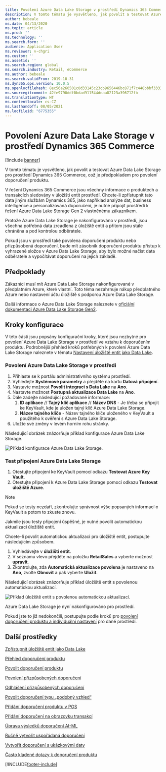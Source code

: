 ```yaml
---
title: Povolení Azure Data Lake Storage v prostředí Dynamics 365 Commerce
description: V tomto tématu je vysvětleno, jak povolit a testovat Azure Data Lake Storage pro prostředí Dynamics 365 Commerce, což je předpokladem pro povolení doporučení produktu.
author: bebeale
ms.date: 04/13/2020
ms.topic: article
ms.prod: ''
ms.technology: ''
ms.search.form: ''
audience: Application User
ms.reviewer: v-chgri
ms.custom: ''
ms.assetid: ''
ms.search.region: global
ms.search.industry: Retail, eCommerce
ms.author: bebeale
ms.search.validFrom: 2019-10-31
ms.dyn365.ops.version: 10.0.5
ms.openlocfilehash: 8ec56a260501c0d33145c23cb9656446bc871f7c448bbbf33330ad591c506e49
ms.sourcegitcommit: 42fe9790ddf0bdad911544deaa82123a396712fb
ms.translationtype: HT
ms.contentlocale: cs-CZ
ms.lasthandoff: 08/05/2021
ms.locfileid: "6775355"
---
```

# <a name="enable-azure-data-lake-storage-in-a-dynamics-365-commerce-environment"></a>Povolení Azure Data Lake Storage v prostředí Dynamics 365 Commerce

[!include [banner](includes/banner.md)]

V tomto tématu je vysvětleno, jak povolit a testovat Azure Data Lake Storage pro prostředí Dynamics 365 Commerce, což je předpokladem pro povolení doporučení produktu.

V řešení Dynamics 365 Commerce jsou všechny informace o produktech a transakcích sledovány v úložišti entit prostředí. Chcete-li zpřístupnit tato data jiným službám Dynamics 365, jako například analýze dat, business intelligence a personalizovaná doporučení, je nutné připojit prostředí k řešení Azure Data Lake Storage Gen 2 vlastněnému zákazníkem.

Protože Azure Data Lake Storage je nakonfigurováno v prostředí, jsou všechna potřebná data zrcadlena z úložiště entit a přitom jsou stále chráněna a pod kontrolou odběratele.

Pokud jsou v prostředí také povolena doporučení produktu nebo přizpůsobená doporučení, bude mít zásobník doporučení produktu přístup k vyhrazené složce v Azure Data Lake Storage, aby bylo možné načíst data odběratele a vypočítávat doporučení na jejich základě.

## <a name="prerequisites"></a>Předpoklady

Zákazníci musí mít Azure Data Lake Storage nakonfigurované v předplatném Azure, které vlastní. Toto téma nezahrnuje nákup předplatného Azure nebo nastavení účtu úložiště s podporou Azure Data Lake Storage.

Další informace o Azure Data Lake Storage naleznete v [oficiální dokumentaci Azure Data Lake Storage Gen2](https://azure.microsoft.com/pricing/details/storage/data-lake).
  
## <a name="configuration-steps"></a>Kroky konfigurace

V této části jsou popsány konfigurační kroky, které jsou nezbytné pro povolení Azure Data Lake Storage v prostředí ve vztahu k doporučením produktu.
Podrobnější přehled kroků potřebných k povolení Azure Data Lake Storage naleznete v tématu [Nastavení úložiště entit jako Data Lake](../fin-ops-core/dev-itpro/data-entities/entity-store-data-lake.md).

### <a name="enable-azure-data-lake-storage-in-the-environment"></a>Povolení Azure Data Lake Storage v prostředí

1. Přihlaste se k portálu administrativního systému prostředí.
1. Vyhledejte **Systémové parametry** a přejděte na kartu **Datová připojení**. 
1. Nastavte možnost **Povolit integraci s Data Lake** na **Ano**.
1. Nastavte možnost **Postupná aktualizace Data Lake** na **Ano**.
1. Dále zadejte následující požadované informace:
    1. **ID aplikace** // **Tajný klíč aplikace** // **Název DNS** - Je třeba se připojit ke KeyVault, kde je uložen tajný klíč Azure Data Lake Storage.
    1. **Název tajného klíče** - Název tajného klíče uloženého v KeyVault a použitého k ověření s Azure Data Lake Storage.
1. Uložte své změny v levém horním rohu stránky.

Následující obrázek znázorňuje příklad konfigurace Azure Data Lake Storage.

![Příklad konfigurace Azure Data Lake Storage.](./media/exampleADLSConfig1.png)

### <a name="test-the-azure-data-lake-storage-connection"></a>Test připojení Azure Data Lake Storage

1. Otestujte připojení ke KeyVault pomocí odkazu **Testovat Azure Key Vault**.
1. Otestujte připojení k Azure Data Lake Storage pomocí odkazu **Testovat úložiště Azure**.

> [!NOTE]
> Pokud se testy nezdaří, zkontrolujte správnost výše popsaných informací o KeyVault a potom to zkuste znovu.

Jakmile jsou testy připojení úspěšné, je nutné povolit automatickou aktualizaci úložiště entit.

Chcete-li povolit automatickou aktualizaci pro úložiště entit, postupujte následujícím způsobem.

1. Vyhledávejte v **úložišti entit**.
1. V seznamu vlevo přejděte na položku **RetailSales** a vyberte možnost **upravit**.
1. Zkontrolujte, zda **Automatická aktualizace povolena** je nastaveno na **Ano**, zvolte **Obnovit** a pak vyberte **Uložit**.

Následující obrázek znázorňuje příklad úložiště entit s povolenou automatickou aktualizací.

![Příklad úložiště entit s povolenou automatickou aktualizací.](./media/exampleADLSConfig2.png)

Azure Data Lake Storage je nyní nakonfigurováno pro prostředí. 

Pokud jste to již nedokončili, postupujte podle kroků pro [povolení doporučení produktu a individuální nastavení](enable-product-recommendations.md) pro dané prostředí.

## <a name="additional-resources"></a>Další prostředky

[Zpřístupnit úložiště entit jako Data Lake](../fin-ops-core/dev-itpro/data-entities/entity-store-data-lake.md)

[Přehled doporučení produktu](product-recommendations.md)

[Povolit doporučení produktu](enable-product-recommendations.md)

[Povolení přizpůsobených doporučení](personalized-recommendations.md)

[Odhlášení přizpůsobených doporučení](personalization-gdpr.md)

[Povolit doporučení typu „podobný vzhled“](shop-similar-looks.md)

[Přidání doporučení produktu v POS](product.md)

[Přidání doporučení na obrazovku transakcí](add-recommendations-control-pos-screen.md)

[Úprava výsledků doporučení AI-ML](modify-product-recommendation-results.md)

[Ručně vytvořit uspořádaná doporučení](create-editorial-recommendation-lists.md)

[Vytvořit doporučení s ukázkovými daty](product-recommendations-demo-data.md)

[Často kladené dotazy k doporučení produktu](faq-recommendations.md)


[!INCLUDE[footer-include](../includes/footer-banner.md)]
